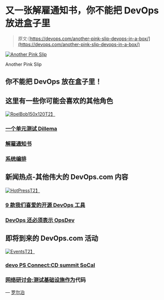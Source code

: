 # 又一张解雇通知书，你不能把 DevOps 放进盒子里

> 原文:[https://devops.com/another-pink-slip-devops-in-a-box/](https://devops.com/another-pink-slip-devops-in-a-box/)

[![Another Pink Slip](../Images/49fa9f8a1b00c31a5d3e7bad379605ce.png)](https://devops.com/wp-content/uploads/2015/11/cio-boxes.jpg)

Another Pink Slip

## 你不能把 DevOps 放在盒子里！

## 这里有一些你可能会喜欢的其他角色

[![RoelBob150x120](../Images/972ea3bce9ddfe19cea7f98f253dc669.png)T2】](https://i0.wp.com/devops.com/wp-content/uploads/2015/10/RoelBob150x120.jpg)

### [一个单元测试 Dillema](https://devops.com/2015/11/04/unit-testing-dilemma/)

### [解雇通知书](https://devops.com/2015/10/23/roelbob-pink-slip-10-22-2015/)

### [系统编排](https://devops.com/2015/10/29/10-28-2015-systems-orchestration/)

## 新闻热点-其他伟大的 DevOps.com 内容

[![HotPress](../Images/d0fdda0edea16e6ffdc28e2f5b02c0a4.png)T2】](https://i1.wp.com/devops.com/wp-content/uploads/2015/10/HotPress.png)

### [9 款我们喜爱的开源 DevOps 工具](https://devops.com/2015/11/09/9-more-open-source-devops-tools-we-love/)

### [DevOps 还必须表示 OpsDev](https://devops.com/2015/10/27/devops-must-also-mean-opsdev/ "Permalink to DevOps Must Also Mean OpsDev")

## 即将到来的 DevOps.com 活动

[![Events](../Images/e1ca63e0e62d89ce2acd5f2db51c8e89.png)T2】](https://i1.wp.com/devops.com/wp-content/uploads/2015/10/Events-e1446084681530.jpg)

### [devo PS Connect:CD summit SoCal](https://devops.com/2015/10/28/devops-connect-cdsummit-socal/ "Permalink to DevOps Connect: cdSummit SoCal")

### [网络研讨会:测试基础设施作为](https://devops.com/2015/10/07/webinar-testing-infrastructure-as-a-code-with-security-5-practical-tips/ "Permalink to Webinar: Testing Infrastructure as Code with Security: 5 Practical Tips")代码

— [罗尔泊](https://devops.com/author/breselman/)